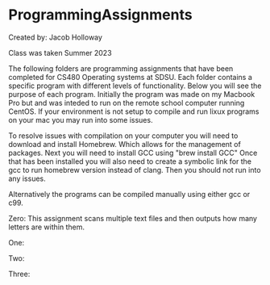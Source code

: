 # ProgrammingAssignments

Created by: Jacob Holloway

Class was taken Summer 2023 

The following folders are programming assignments that have been completed for CS480 Operating systems at SDSU. Each folder contains a specific program with different levels of functionality. Below you will see the purpose of each program. Initially the program was made on my Macbook Pro but and was inteded to run on the remote school computer running CentOS. If your environment is not setup to compile and run lixux programs on your mac you may run into some issues. 

To resolve issues with compilation on your computer you will need to download and install Homebrew. Which allows for the management of packages. 
Next you will need to install GCC using "brew install GCC"
Once that has been installed you will also need to create a symbolic link for the gcc to run homebrew version instead of clang. Then you should not run into any issues.

Alternatively the programs can be compiled manually using either gcc or c99.

Zero: This assignment scans multiple text files and then outputs how many letters are within them.

One: 

Two:

Three:
